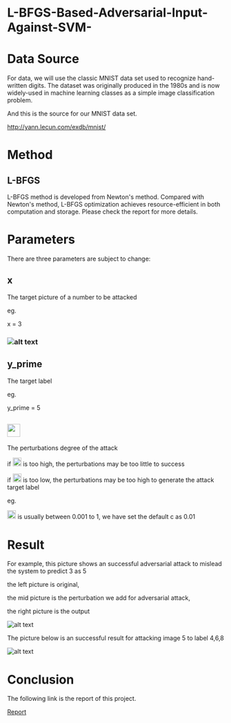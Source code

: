# L-BFGS-Based-Adversarial-Input-Against-SVM-

# Data Source
For data, we will use the classic MNIST data set used to recognize hand-written digits. The dataset was originally produced in the 1980s and is now widely-used in machine learning classes as a simple image classification problem.

And this is the source for our MNIST data set.

http://yann.lecun.com/exdb/mnist/

# Method
## L-BFGS
L-BFGS method is developed from Newton's method. Compared with Newton's method, L-BFGS optimization achieves resource-efficient in both computation and storage.
Please check the report for more details.

# Parameters
There are three parameters are subject to change:
## x 
The target picture of a number to be attacked

eg.

x = 3

### ![alt text](https://user-images.githubusercontent.com/2645110/34134759-aa78a5c6-e42a-11e7-8ecf-1efac9b06e42.png)

## y_prime
The target label 

eg.

y_prime = 5

## <img src="https://user-images.githubusercontent.com/2645110/34136543-61eee126-e434-11e7-95c3-48c24471c4ea.png" width="30" height="30" />
The perturbations degree of the attack

if <img src="https://user-images.githubusercontent.com/2645110/34136543-61eee126-e434-11e7-95c3-48c24471c4ea.png" width="20" height="20" /> is too high, the perturbations may be too little to success

if <img src="https://user-images.githubusercontent.com/2645110/34136543-61eee126-e434-11e7-95c3-48c24471c4ea.png" width="20" height="20" /> is too low, the perturbations may be too high to generate the attack target label

eg.

<img src="https://user-images.githubusercontent.com/2645110/34136543-61eee126-e434-11e7-95c3-48c24471c4ea.png" width="20" height="20" /> is usually between 0.001 to 1, we have set the default c as 0.01

# Result 
For example, this picture shows an successful adversarial attack to mislead the system to predict 3 as 5

the left picture is original, 

the mid picture is the perturbation we add for adversarial attack, 

the right picture is the output

![alt text](https://user-images.githubusercontent.com/2645110/34134760-aa82300a-e42a-11e7-81a1-54e86d21b59e.png)

The picture below is an successful result for attacking image 5 to label 4,6,8

![alt text](https://user-images.githubusercontent.com/2645110/34134983-e7f44544-e42b-11e7-9e7d-c678701b91fa.png)

# Conclusion
The following link is the report of this project.

[Report](https://github.com/sunyi199374/L-BFGS-Based-Adversarial-Input-Against-SVM-/blob/master/L-BFGS-Based-Adversarial-Input-Against-SVM.pdf)

